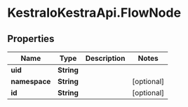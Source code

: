 # KestraIoKestraApi.FlowNode

## Properties

Name | Type | Description | Notes
------------ | ------------- | ------------- | -------------
**uid** | **String** |  | 
**namespace** | **String** |  | [optional] 
**id** | **String** |  | [optional] 


